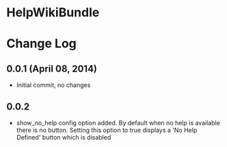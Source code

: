 HelpWikiBundle
==============

# Change Log

## 0.0.1 (April 08, 2014)

* Initial commit, no changes

## 0.0.2

* show_no_help config option added.  By default when no help is available there is no button.  Setting this option to true displays a 'No Help Defined' button which is disabled
